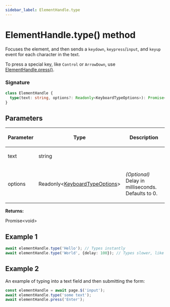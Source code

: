 ```yaml
---
sidebar_label: ElementHandle.type
---
```


# ElementHandle.type() method

Focuses the element, and then sends a `keydown`, `keypress`/`input`, and `keyup` event for each character in the text.

To press a special key, like `Control` or `ArrowDown`, use [ElementHandle.press()](./puppeteer.elementhandle.press.md).

### Signature

```typescript
class ElementHandle {
  type(text: string, options?: Readonly<KeyboardTypeOptions>): Promise<void>;
}
```

## Parameters

<table><thead><tr><th>

Parameter

</th><th>

Type

</th><th>

Description

</th></tr></thead>
<tbody><tr><td>

text

</td><td>

string

</td><td>

</td></tr>
<tr><td>

options

</td><td>

Readonly&lt;[KeyboardTypeOptions](./puppeteer.keyboardtypeoptions.md)&gt;

</td><td>

_(Optional)_ Delay in milliseconds. Defaults to 0.

</td></tr>
</tbody></table>

**Returns:**

Promise&lt;void&gt;

## Example 1

```ts
await elementHandle.type('Hello'); // Types instantly
await elementHandle.type('World', {delay: 100}); // Types slower, like a user
```

## Example 2

An example of typing into a text field and then submitting the form:

```ts
const elementHandle = await page.$('input');
await elementHandle.type('some text');
await elementHandle.press('Enter');
```
